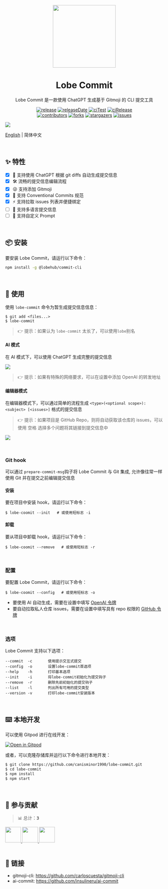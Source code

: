 <p align="center">
  <img width="200" src="https://raw.githubusercontent.com/canisminor1990/lobe-commit/master/docs/logo.webp">
</p>
<h1 align="center">Lobe Commit</h1>

<div align="center">
  Lobe Commit 是一款使用 ChatGPT 生成基于 Gitmoji 的 CLI 提交工具
<br/>

<!-- SHIELD GROUP -->

[![release][release-shield]][release-url] [![releaseDate][release-date-shield]][release-date-url] [![ciTest][ci-test-shield]][ci-test-url] [![ciRelease][ci-release-shield]][ci-release-url] <br/> [![contributors][contributors-shield]][contributors-url] [![forks][forks-shield]][forks-url] [![stargazers][stargazers-shield]][stargazers-url] [![issues][issues-shield]][issues-url]

</div>

![](https://raw.githubusercontent.com/canisminor1990/lobe-commit/master/docs/preview.webp)

[English](./README.md) | 简体中文

<br/>

## ✨ 特性

- [x] 🤯 支持使用 ChatGPT 根据 git diffs 自动生成提交信息
- [x] 🛠️ 流畅的提交信息编辑流程
- [x] 😜 支持添加 Gitmoji
- [x] 📝 支持 Conventional Commits 规范
- [x] ⚡️ 支持拉取 issues 列表并便捷绑定
- [ ] 🚧 支持多语言提交信息
- [ ] 🚧 支持自定义 Prompt

<br/>

## 📦 安装

要安装 Lobe Commit，请运行以下命令：

```bash
npm install -g @lobehub/commit-cli
```

<br/>

## 🤯 使用

使用 `lobe-commit` 命令为暂生成提交信息信息：

```shell
$ git add <files...>
$ lobe-commit
```

> 👉 提示：如果认为 `lobe-commit` 太长了，可以使用`lobe`别名

#### AI 模式

在 AI 模式下，可以使用 ChatGPT 生成完整的提交信息

![](https://raw.githubusercontent.com/canisminor1990/lobe-commit/master/docs/preview-ai.webp)

> 👉 提示：如果有特殊的网络要求，可以在设置中添加 OpenAI 的转发地址

#### 编辑器模式

在编辑器模式下，可以通过简单的流程生成 `<type>(<optional scope>): <subject> [<issues>]` 格式的提交信息

> 👉 提示：如果项目是 GitHub Repo，则将自动获取该仓库的 issues，可以使用 <kbd>空格</kbd> 选择多个问题将其链接到提交信息中

![](https://raw.githubusercontent.com/canisminor1990/lobe-commit/master/docs/preview-editor.webp)

<br/>

### Git hook

可以通过 `prepare-commit-msg`钩子将 Lobe Commit 与 Git 集成, 允许像往常一样使用 Git 并在提交之前编辑提交信息

#### 安装

要在项目中安装 hook，请运行以下命令：

```shell
$ lobe-coomit --init   # 或使用短标志 -i
```

#### 卸载

要从项目中卸载 hook，请运行以下命令：

```shell
$ lobe-coomit --remove   # 或使用短标志 -r
```

<br/>

### 配置

要配置 Lobe Commit，请运行以下命令：

```shell
$ lobe-coomit --config   # 或使用短标志 -o
```

- 要使用 AI 自动生成，需要在设置中填写 [OpenAI 令牌](<(https://platform.openai.com/account/api-keys)>)
- 要自动拉取私人仓库 issues，需要在设置中填写具有 repo 权限的 [GitHub 令牌](https://github.com/settings/tokens)

<br/>

### 选项

Lobe Commit 支持以下选项：

```shell
--commit  -c       使用提示交互式提交
--config  -o       设置lobe-commit首选项
--help    -h       打印基本选项
--init    -i       将lobe-commit初始化为提交钩子
--remove  -r       删除先前初始化的提交钩子
--list    -l       列出所有可用的提交类型
--version -v       打印lobe-commit安装版本
```

<br/>

## ⌨️ 本地开发

可以使用 Gitpod 进行在线开发：

[![Open in Gitpod](https://gitpod.io/button/open-in-gitpod.svg)](https://gitpod.io/#https://github.com/canisminor1990/lobe-commit)

或者，可以克隆存储库并运行以下命令进行本地开发：

```bash
$ git clone https://github.com/canisminor1990/lobe-commit.git
$ cd lobe-commit
$ npm install
$ npm start
```

<br/>

## 🤝 参与贡献

<!-- CONTRIBUTION GROUP -->

> 📊 总计：<kbd>**3**</kbd>

<a href="https://github.com/canisminor1990" title="canisminor1990">
  <img src="https://avatars.githubusercontent.com/u/17870709?v=4" width="50" />
</a>
<a href="https://github.com/apps/dependabot" title="dependabot[bot]">
  <img src="https://avatars.githubusercontent.com/in/29110?v=4" width="50" />
</a>
<a href="https://github.com/actions-user" title="actions-user">
  <img src="https://avatars.githubusercontent.com/u/65916846?v=4" width="50" />
</a>

<!-- CONTRIBUTION END -->

<br/>
<br/>

## 🔗 链接

- gitmoji-cli: https://github.com/carloscuesta/gitmoji-cli
- ai-commit: https://github.com/insulineru/ai-commit

<!-- SHIELD LINK GROUP -->

<!-- release -->

[release-shield]: https://img.shields.io/npm/v/@lobehub/commit-cli?label=%F0%9F%A4%AF%20NPM
[release-url]: https://www.npmjs.com/package/@lobehub/commit-cli

<!-- releaseDate -->

[release-date-shield]: https://img.shields.io/github/release-date/canisminor1990/lobe-commit?style=flat
[release-date-url]: https://github.com/canisminor1990/lobe-commit/releases

<!-- ciTest -->

[ci-test-shield]: https://github.com/canisminor1990/lobe-commit/workflows/Test%20CI/badge.svg
[ci-test-url]: https://github.com/canisminor1990/lobe-commit/actions/workflows/test.yml

<!-- ciRelease -->

[ci-release-shield]: https://github.com/canisminor1990/lobe-commit/workflows/Build%20and%20Release/badge.svg
[ci-release-url]: https://github.com/canisminor1990/lobe-commit/actions/workflows/release.yml

<!-- contributors -->

[contributors-shield]: https://img.shields.io/github/contributors/canisminor1990/lobe-commit.svg?style=flat
[contributors-url]: https://github.com/canisminor1990/lobe-commit/graphs/contributors

<!-- forks -->

[forks-shield]: https://img.shields.io/github/forks/canisminor1990/lobe-commit.svg?style=flat
[forks-url]: https://github.com/canisminor1990/lobe-commit/network/members

<!-- stargazers -->

[stargazers-shield]: https://img.shields.io/github/stars/canisminor1990/lobe-commit.svg?style=flat
[stargazers-url]: https://github.com/canisminor1990/lobe-commit/stargazers

<!-- issues -->

[issues-shield]: https://img.shields.io/github/issues/canisminor1990/lobe-commit.svg?style=flat
[issues-url]: https://img.shields.io/github/issues/canisminor1990/lobe-commit.svg?style=flat
